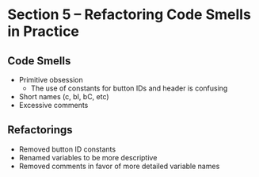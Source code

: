 # Section 5 – Refactoring Code Smells in Practice

## Code Smells

- Primitive obsession
  - The use of constants for button IDs and header is confusing
- Short names (c, bI, bC, etc)
- Excessive comments

## Refactorings

- Removed button ID constants
- Renamed variables to be more descriptive
- Removed comments in favor of more detailed variable names
